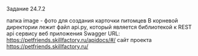 Задание 24.7.2

папка image - фото для создания карточки питомцев В корневой директории лежит файл api.py, который является библиотекой к REST api сервису веб приложения Swagger URL: https://petfriends.skillfactory.ru/apidocs/#/ сайт проекта https://petfriends.skillfactory.ru/
